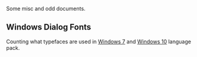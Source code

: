Some misc and odd documents.

## Windows Dialog Fonts

Counting what typefaces are used in [Windows 7](ms_dialog_font/win7sp1.md) and
[Windows 10](ms_dialog_font/win10.md) language pack.
